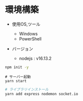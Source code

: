 # 環境構築

- 使用OS,ツール
  - Windows
  - PowerShell

- バージョン
  - nodejs : v16.13.2

```bash
npm init -y
```

```
# サーバー起動
yarn start
```

```bash
# ライブラリインストール
yarn add express nodemon socket.io
```
